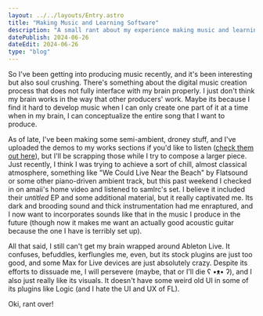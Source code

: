 ```yaml
---
layout: ../../layouts/Entry.astro
title: "Making Music and Learning Software"
description: "A small rant about my experience making music and learning how to use the software required to do so."
datePublish: 2024-06-26
dateEdit: 2024-06-26
type: "blog"
---
```


So I've been getting into producing music recently, and it's been interesting but also soul crushing. There's something about the digital music creation process that does not fully interface with my brain properly. I just don't think my brain works in the way that other producers' work. Maybe its because I find it hard to develop music when I can only create one part of it at a time when in my brain, I can conceptualize the entire song that I want to produce.

As of late, I've been making some semi-ambient, droney stuff, and I've uploaded the demos to my works sections if you'd like to listen ([check them out here](../works/ambient-demos)), but I'll be scrapping those while I try to compose a larger piece. Just recently, I think I was trying to achieve a sort of chill, almost classical atmosphere, something like "We Could Live Near the Beach" by Flatsound or some other piano-driven ambient track, but this past weekend I checked in on amaii's home video and listened to samlrc's set. I believe it included their *untitled* EP and some additional material, but it really captivated me. Its dark and brooding sound and thick instrumentation had me enraptured, and I now want to incorporates sounds like that in the music I produce in the future (though now it makes me want an actually good acoustic guitar because the one I have is terribly set up).

All that said, I still can't get my brain wrapped around Ableton Live. It confuses, befuddles, kerflungles me, even, but its stock plugins are just too good, and some Max for Live devices are just absolutely crazy. Despite its efforts to dissuade me, I will persevere (maybe, that or I'll die ʕ •ᴥ• ʔ), and I also just really like its visuals. It doesn't have some weird old UI in some of its plugins like Logic (and I hate the UI and UX of FL).

Oki, rant over!